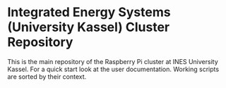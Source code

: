 # Integrated Energy Systems (University Kassel) Cluster Repository

This is the main repository of the Raspberry Pi cluster at INES University Kassel. For a quick start look at the user documentation. Working scripts are sorted by their context.
